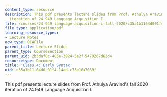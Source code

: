 ```yaml
---
content_type: resource
description: This pdf presents lecture slides from Prof. Athulya Aravind's fall 2020
  iteration of 24.949 Language Acquisition I.
file: /courses/24-949-language-acquisition-i-fall-2020/c35a1b1164d001f414adc73e16a7039f_MIT24_949f20_lec4.pdf
file_type: application/pdf
learning_resource_types:
- Lecture Notes
ocw_type: OCWFile
parent_title: Lecture Slides
parent_type: CourseSection
parent_uid: 2b3daf0c-485e-3924-5e2f-5479267d63d4
resourcetype: Document
title: 'Class 4: Early Syntax'
uid: c35a1b11-64d0-01f4-14ad-c73e16a7039f
---
```

This pdf presents lecture slides from Prof. Athulya Aravind's fall 2020 iteration of 24.949 Language Acquisition I.

